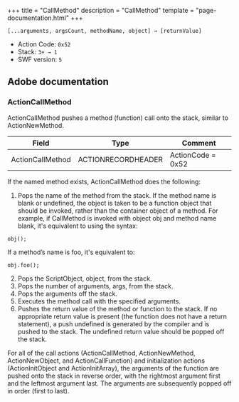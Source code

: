 +++
title = "CallMethod"
description = "CallMethod"
template = "page-documentation.html"
+++

```
[...arguments, argsCount, methodName, object] → [returnValue]
```

- Action Code: `0x52`
- Stack: `3+ → 1`
- SWF version: `5`

## Adobe documentation

### ActionCallMethod

ActionCallMethod pushes a method (function) call onto the stack, similar to ActionNewMethod.

| Field              | Type               | Comment           |
|--------------------|--------------------|-------------------|
| ActionCallMethod   | ACTIONRECORDHEADER | ActionCode = 0x52 |

If the named method exists, ActionCallMethod does the following:
1. Pops the name of the method from the stack. If the method name is blank or undefined, the object is
  taken to be a function object that should be invoked, rather than the container object of a method. For
  example, if CallMethod is invoked with object obj and method name blank, it's equivalent to using the
  syntax:
  ```as2
  obj();
  ```
  If a method’s name is foo, it's equivalent to:
  ```as2
  obj.foo();
  ```
2. Pops the ScriptObject, object, from the stack.
3. Pops the number of arguments, args, from the stack.
4. Pops the arguments off the stack.
5. Executes the method call with the specified arguments.
6. Pushes the return value of the method or function to the stack.
   If no appropriate return value is present (the function does not have a return statement), a push
   undefined is generated by the compiler and is pushed to the stack. The undefined return value should
   be popped off the stack.

For all of the call actions (ActionCallMethod, ActionNewMethod, ActionNewObject, and ActionCallFunction) and
initialization actions (ActionInitObject and ActionInitArray), the arguments of the function are pushed onto the
stack in reverse order, with the rightmost argument first and the leftmost argument last. The arguments are
subsequently popped off in order (first to last).
